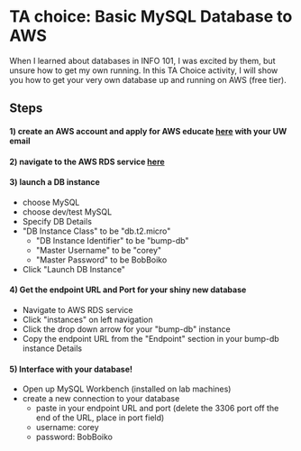 # TA choice: Basic MySQL Database to AWS
When I learned about databases in INFO 101, I was excited by them, but unsure how to get my own running. In this TA Choice activity, I will show you how to get your very own database up and running on AWS (free tier).

## Steps
#### 1) create an AWS account and apply for AWS educate [here](https://www.awseducate.com/Application) with your UW email
#### 2) navigate to the AWS RDS service [here](https://console.aws.amazon.com/rds/home)
#### 3) launch a DB instance
  - choose MySQL
  - choose dev/test MySQL
  - Specify DB Details
  - "DB Instance Class" to be "db.t2.micro"
    - "DB Instance Identifier" to be "bump-db"
    - "Master Username" to be "corey"
    - "Master Password" to be BobBoiko
  - Click "Launch DB Instance"

#### 4) Get the endpoint URL and Port for your shiny new database
  - Navigate to AWS RDS service
  - Click "instances" on left navigation
  - Click the drop down arrow for your "bump-db" instance
  - Copy the endpoint URL from the "Endpoint" section in your bump-db instance Details

#### 5) Interface with your database!
  - Open up MySQL Workbench (installed on lab machines)
  - create a new connection to your database
    - paste in your endpoint URL and port (delete the 3306 port off the end of the URL, place in port field)
    - username: corey
    - password: BobBoiko